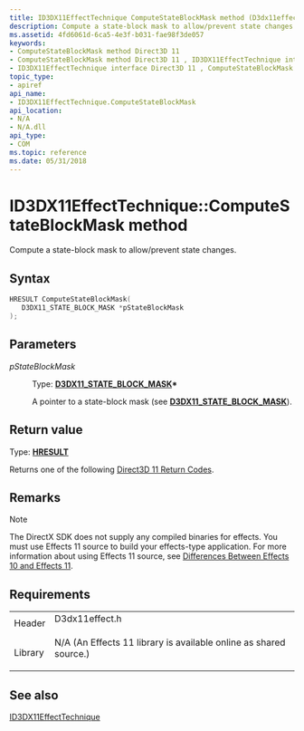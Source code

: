 ```yaml
---
title: ID3DX11EffectTechnique ComputeStateBlockMask method (D3dx11effect.h)
description: Compute a state-block mask to allow/prevent state changes.
ms.assetid: 4fd6061d-6ca5-4e3f-b031-fae98f3de057
keywords:
- ComputeStateBlockMask method Direct3D 11
- ComputeStateBlockMask method Direct3D 11 , ID3DX11EffectTechnique interface
- ID3DX11EffectTechnique interface Direct3D 11 , ComputeStateBlockMask method
topic_type:
- apiref
api_name:
- ID3DX11EffectTechnique.ComputeStateBlockMask
api_location:
- N/A
- N/A.dll
api_type:
- COM
ms.topic: reference
ms.date: 05/31/2018
---
```


# ID3DX11EffectTechnique::ComputeStateBlockMask method

Compute a state-block mask to allow/prevent state changes.

## Syntax


```C++
HRESULT ComputeStateBlockMask(
   D3DX11_STATE_BLOCK_MASK *pStateBlockMask
);
```



## Parameters

<dl> <dt>

*pStateBlockMask* 
</dt> <dd>

Type: **[**D3DX11\_STATE\_BLOCK\_MASK**](d3dx11-state-block-mask.md)\***

A pointer to a state-block mask (see [**D3DX11\_STATE\_BLOCK\_MASK**](d3dx11-state-block-mask.md)).

</dd> </dl>

## Return value

Type: **[**HRESULT**](https://msdn.microsoft.com/library/Bb401631(v=MSDN.10).aspx)**

Returns one of the following [Direct3D 11 Return Codes](d3d11-graphics-reference-returnvalues.md).

## Remarks

> [!Note]  
> The DirectX SDK does not supply any compiled binaries for effects. You must use Effects 11 source to build your effects-type application. For more information about using Effects 11 source, see [Differences Between Effects 10 and Effects 11](d3d11-graphics-programming-guide-effects-differences.md).

 

## Requirements



|                    |                                                                                                                                              |
|--------------------|----------------------------------------------------------------------------------------------------------------------------------------------|
| Header<br/>  | <dl> <dt>D3dx11effect.h</dt> </dl>                                                    |
| Library<br/> | <dl> <dt>N/A (An Effects 11 library is available online as shared source.)</dt> </dl> |



## See also

<dl> <dt>

[ID3DX11EffectTechnique](id3dx11effecttechnique.md)
</dt> </dl>

 

 






